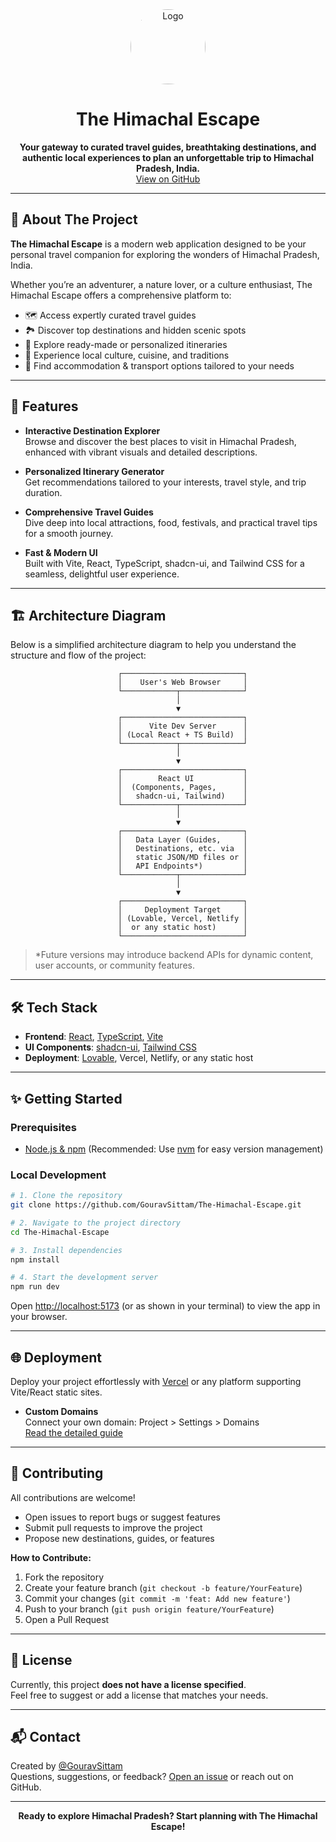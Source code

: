 <div align="center">
  <img src="https://avatars.githubusercontent.com/u/118460171?v=4" width="120" style="border-radius:50%;" alt="Logo"/>
  <h1>The Himachal Escape</h1>
  <b>Your gateway to curated travel guides, breathtaking destinations, and authentic local experiences to plan an unforgettable trip to Himachal Pradesh, India.</b>
  <br>
  <a href="https://github.com/GouravSittam/The-Himachal-Escape">View on GitHub</a>
</div>


---

## 🌄 About The Project

**The Himachal Escape** is a modern web application designed to be your personal travel companion for exploring the wonders of Himachal Pradesh, India.

Whether you’re an adventurer, a nature lover, or a culture enthusiast, The Himachal Escape offers a comprehensive platform to:

- 🗺️ Access expertly curated travel guides  
- 🏞️ Discover top destinations and hidden scenic spots  
- 📅 Explore ready-made or personalized itineraries  
- 🍲 Experience local culture, cuisine, and traditions  
- 🏨 Find accommodation & transport options tailored to your needs

---

## 🚀 Features

- **Interactive Destination Explorer**  
  Browse and discover the best places to visit in Himachal Pradesh, enhanced with vibrant visuals and detailed descriptions.

- **Personalized Itinerary Generator**  
  Get recommendations tailored to your interests, travel style, and trip duration.

- **Comprehensive Travel Guides**  
  Dive deep into local attractions, food, festivals, and practical travel tips for a smooth journey.

- **Fast & Modern UI**  
  Built with Vite, React, TypeScript, shadcn-ui, and Tailwind CSS for a seamless, delightful user experience.

---

## 🏗️ Architecture Diagram

Below is a simplified architecture diagram to help you understand the structure and flow of the project:

```
                        ┌───────────────────────────┐
                        │    User's Web Browser     │
                        └────────────┬──────────────┘
                                     │
                                     ▼
                        ┌───────────────────────────┐
                        │      Vite Dev Server      │
                        │ (Local React + TS Build)  │
                        └────────────┬──────────────┘
                                     │
                                     ▼
                        ┌───────────────────────────┐
                        │        React UI           │
                        │  (Components, Pages,      │
                        │   shadcn-ui, Tailwind)    │
                        └────────────┬──────────────┘
                                     │
                                     ▼
                        ┌───────────────────────────┐
                        │   Data Layer (Guides,     │
                        │   Destinations, etc. via  │
                        │   static JSON/MD files or │
                        │   API Endpoints*)         │
                        └────────────┬──────────────┘
                                     │
                                     ▼
                        ┌───────────────────────────┐
                        │     Deployment Target     │
                        │ (Lovable, Vercel, Netlify │
                        │  or any static host)      │
                        └───────────────────────────┘
```

> *Future versions may introduce backend APIs for dynamic content, user accounts, or community features.

---

## 🛠️ Tech Stack

- **Frontend**: [React](https://reactjs.org/), [TypeScript](https://www.typescriptlang.org/), [Vite](https://vitejs.dev/)
- **UI Components**: [shadcn-ui](https://ui.shadcn.com/), [Tailwind CSS](https://tailwindcss.com/)
- **Deployment**: [Lovable](https://lovable.dev/), Vercel, Netlify, or any static host

---

## ✨ Getting Started

### Prerequisites

- [Node.js & npm](https://nodejs.org/) (Recommended: Use [nvm](https://github.com/nvm-sh/nvm#installing-and-updating) for easy version management)

### Local Development

```sh
# 1. Clone the repository
git clone https://github.com/GouravSittam/The-Himachal-Escape.git

# 2. Navigate to the project directory
cd The-Himachal-Escape

# 3. Install dependencies
npm install

# 4. Start the development server
npm run dev
```

Open [http://localhost:5173](http://localhost:5173) (or as shown in your terminal) to view the app in your browser.

---

## 🌐 Deployment

Deploy your project effortlessly with [Vercel](https://the-himachal-escape.vercel.app/) or any platform supporting Vite/React static sites.

- **Custom Domains**  
  Connect your own domain: Project > Settings > Domains  
  [Read the detailed guide](https://docs.lovable.dev/tips-tricks/custom-domain#step-by-step-guide)

---

## 🤝 Contributing

All contributions are welcome!

- Open issues to report bugs or suggest features
- Submit pull requests to improve the project
- Propose new destinations, guides, or features

**How to Contribute:**
1. Fork the repository
2. Create your feature branch (`git checkout -b feature/YourFeature`)
3. Commit your changes (`git commit -m 'feat: Add new feature'`)
4. Push to your branch (`git push origin feature/YourFeature`)
5. Open a Pull Request

---

## 📄 License

Currently, this project **does not have a license specified**.  
Feel free to suggest or add a license that matches your needs.

---

## 📬 Contact

Created by [@GouravSittam](https://github.com/GouravSittam)  
Questions, suggestions, or feedback? [Open an issue](https://github.com/GouravSittam/The-Himachal-Escape/issues) or reach out on GitHub.

---

<p align="center">
  <b>Ready to explore Himachal Pradesh? Start planning with The Himachal Escape!</b>
</p>
